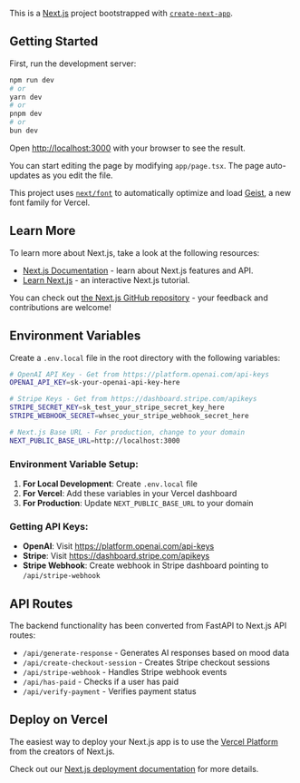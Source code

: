 This is a [Next.js](https://nextjs.org) project bootstrapped with [`create-next-app`](https://nextjs.org/docs/app/api-reference/cli/create-next-app).

## Getting Started

First, run the development server:

```bash
npm run dev
# or
yarn dev
# or
pnpm dev
# or
bun dev
```

Open [http://localhost:3000](http://localhost:3000) with your browser to see the result.

You can start editing the page by modifying `app/page.tsx`. The page auto-updates as you edit the file.

This project uses [`next/font`](https://nextjs.org/docs/app/building-your-application/optimizing/fonts) to automatically optimize and load [Geist](https://vercel.com/font), a new font family for Vercel.

## Learn More

To learn more about Next.js, take a look at the following resources:

- [Next.js Documentation](https://nextjs.org/docs) - learn about Next.js features and API.
- [Learn Next.js](https://nextjs.org/learn) - an interactive Next.js tutorial.

You can check out [the Next.js GitHub repository](https://github.com/vercel/next.js) - your feedback and contributions are welcome!

## Environment Variables

Create a `.env.local` file in the root directory with the following variables:

```bash
# OpenAI API Key - Get from https://platform.openai.com/api-keys
OPENAI_API_KEY=sk-your-openai-api-key-here

# Stripe Keys - Get from https://dashboard.stripe.com/apikeys
STRIPE_SECRET_KEY=sk_test_your_stripe_secret_key_here
STRIPE_WEBHOOK_SECRET=whsec_your_stripe_webhook_secret_here

# Next.js Base URL - For production, change to your domain
NEXT_PUBLIC_BASE_URL=http://localhost:3000


```

### Environment Variable Setup:

1. **For Local Development**: Create `.env.local` file
2. **For Vercel**: Add these variables in your Vercel dashboard
3. **For Production**: Update `NEXT_PUBLIC_BASE_URL` to your domain

### Getting API Keys:

- **OpenAI**: Visit https://platform.openai.com/api-keys
- **Stripe**: Visit https://dashboard.stripe.com/apikeys
- **Stripe Webhook**: Create webhook in Stripe dashboard pointing to `/api/stripe-webhook`

## API Routes

The backend functionality has been converted from FastAPI to Next.js API routes:

- `/api/generate-response` - Generates AI responses based on mood data
- `/api/create-checkout-session` - Creates Stripe checkout sessions
- `/api/stripe-webhook` - Handles Stripe webhook events
- `/api/has-paid` - Checks if a user has paid
- `/api/verify-payment` - Verifies payment status

## Deploy on Vercel

The easiest way to deploy your Next.js app is to use the [Vercel Platform](https://vercel.com/new?utm_medium=default-template&filter=next.js&utm_source=create-next-app&utm_campaign=create-next-app-readme) from the creators of Next.js.

Check out our [Next.js deployment documentation](https://nextjs.org/docs/app/building-your-application/deploying) for more details.
